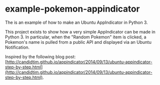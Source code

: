 # example-pokemon-appindicator
The is an example of how to make an Ubuntu AppIndicator in Python 3.

This project exists to show how a very simple AppIndicator can be made in 
Python 3. In particular, when the "Random Pokemon" item is clicked, a Pokemon's 
name is pulled from a public API and displayed via an Ubuntu Notification.

Inspired by the following blog post: [http://candidtim.github.io/appindicator/2014/09/13/ubuntu-appindicator-step-by-step.html](http://candidtim.github.io/appindicator/2014/09/13/ubuntu-appindicator-step-by-step.html).
